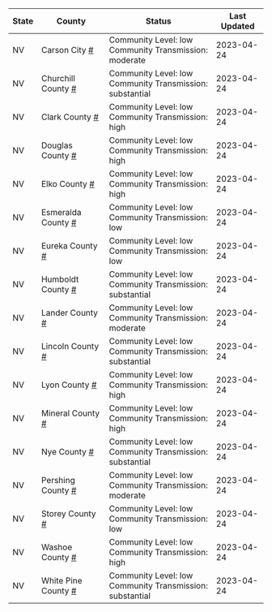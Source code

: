 State | County | Status | Last Updated
--- | --- | --- | --- 
NV | Carson City <a href="#carson_city">#</a> | <a name="carson_city"></a>Community Level: low<br/>Community Transmission: moderate | 2023-04-24
NV | Churchill County <a href="#churchill_county">#</a> | <a name="churchill_county"></a>Community Level: low<br/>Community Transmission: substantial | 2023-04-24
NV | Clark County <a href="#clark_county">#</a> | <a name="clark_county"></a>Community Level: low<br/>Community Transmission: high | 2023-04-24
NV | Douglas County <a href="#douglas_county">#</a> | <a name="douglas_county"></a>Community Level: low<br/>Community Transmission: high | 2023-04-24
NV | Elko County <a href="#elko_county">#</a> | <a name="elko_county"></a>Community Level: low<br/>Community Transmission: high | 2023-04-24
NV | Esmeralda County <a href="#esmeralda_county">#</a> | <a name="esmeralda_county"></a>Community Level: low<br/>Community Transmission: low | 2023-04-24
NV | Eureka County <a href="#eureka_county">#</a> | <a name="eureka_county"></a>Community Level: low<br/>Community Transmission: low | 2023-04-24
NV | Humboldt County <a href="#humboldt_county">#</a> | <a name="humboldt_county"></a>Community Level: low<br/>Community Transmission: substantial | 2023-04-24
NV | Lander County <a href="#lander_county">#</a> | <a name="lander_county"></a>Community Level: low<br/>Community Transmission: moderate | 2023-04-24
NV | Lincoln County <a href="#lincoln_county">#</a> | <a name="lincoln_county"></a>Community Level: low<br/>Community Transmission: substantial | 2023-04-24
NV | Lyon County <a href="#lyon_county">#</a> | <a name="lyon_county"></a>Community Level: low<br/>Community Transmission: high | 2023-04-24
NV | Mineral County <a href="#mineral_county">#</a> | <a name="mineral_county"></a>Community Level: low<br/>Community Transmission: high | 2023-04-24
NV | Nye County <a href="#nye_county">#</a> | <a name="nye_county"></a>Community Level: low<br/>Community Transmission: substantial | 2023-04-24
NV | Pershing County <a href="#pershing_county">#</a> | <a name="pershing_county"></a>Community Level: low<br/>Community Transmission: moderate | 2023-04-24
NV | Storey County <a href="#storey_county">#</a> | <a name="storey_county"></a>Community Level: low<br/>Community Transmission: low | 2023-04-24
NV | Washoe County <a href="#washoe_county">#</a> | <a name="washoe_county"></a>Community Level: low<br/>Community Transmission: high | 2023-04-24
NV | White Pine County <a href="#white_pine_county">#</a> | <a name="white_pine_county"></a>Community Level: low<br/>Community Transmission: substantial | 2023-04-24
